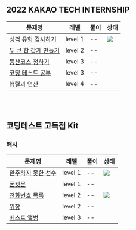 ## 2022 KAKAO TECH INTERNSHIP

|문제명|레벨|풀이|상태|
|--|--|--|--|
|[성격 유형 검사하기]()|level 1|--|<img src="https://img.shields.io/badge/Done-93c6c3?style=flat-square"/>|
|[두 큐 합 같게 만들기]()|level 2|--||
|[등산코스 정하기]()|level 3|--||
|[코딩 테스트 공부]()|level 3|--||
|[행렬과 연산]()|level 4|--||

<br><br>

## 코딩테스트 고득점 Kit
### 해시

|문제명|레벨|풀이|상태|
|--|--|--|--|
|[완주하지 못한 선수]()|level 1|--|<img src="https://img.shields.io/badge/Done-93c6c3?style=flat-square"/>|
|[폰켓몬]()|level 1|--||
|[전화번호 목록]()|level 2|--|<img src="https://img.shields.io/badge/Done-93c6c3?style=flat-square"/>|
|[위장]()|level 2|--||
|[베스트 앨범]()|level 3|--||